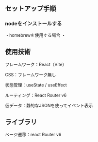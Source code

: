 ## セットアップ手順

### nodeをインストールする

・homebrewを使用する場合
・

## 使用技術

フレームワーク：React（Vite）

CSS：フレームワーク無し

状態管理：useState / useEffect

ルーティング：React Router v6

仮データ：静的なJSONを使ってイベント表示

## ライブラリ

ページ遷移：react Router v6
